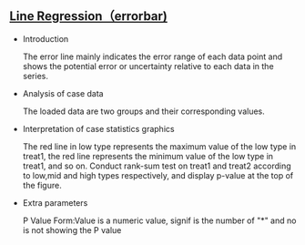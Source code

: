 ## [Line Regression（errorbar)](/basic/line-errorbar)

- Introduction

  The error line mainly indicates the error range of each data point and shows the potential error or uncertainty
  relative to each data in the series.

- Analysis of case data

  The loaded data are two groups and their corresponding values.

- Interpretation of case statistics graphics

  The red line in low type represents the maximum value of the low type in treat1, the red line represents the minimum
  value of the low type in treat1, and so on. Conduct rank-sum test on treat1 and treat2 according to low,mid and high
  types respectively, and display p-value at the top of the figure.

- Extra parameters

  P Value Form:Value is a numeric value, signif is the number of "\*" and no is not showing the P value


